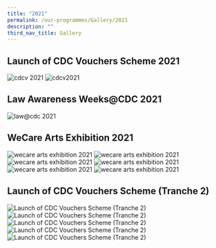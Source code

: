 ```yaml
---
title: "2021"
permalink: /our-programmes/Gallery/2021
description: ""
third_nav_title: Gallery
---
```

## Launch of CDC Vouchers Scheme 2021
![cdcv 2021](/images/_CCC9999.jpg)
![cdcv2021](/images/_CCC9802.jpg)
## Law Awareness Weeks@CDC 2021
![law@cdc 2021](/images/Common%20Flagship%20Progs/law%20awareness%20weeks.png)
## WeCare Arts Exhibition 2021
![wecare arts exhibition 2021](/images/CDC%20Gallery/WeCare%20Arts%20Exhibition%202021/img-(112).jpg)
![wecare arts exhibition 2021](/images/CDC%20Gallery/WeCare%20Arts%20Exhibition%202021/img-(22).jpg)
![wecare arts exhibition 2021](/images/CDC%20Gallery/WeCare%20Arts%20Exhibition%202021/img-(53).jpg)
![wecare arts exhibition 2021](/images/CDC%20Gallery/WeCare%20Arts%20Exhibition%202021/img-(74).jpg)
![wecare arts exhibition 2021](/images/CDC%20Gallery/WeCare%20Arts%20Exhibition%202021/img-(90).jpg)
![wecare arts exhibition 2021](/images/CDC%20Gallery/WeCare%20Arts%20Exhibition%202021/img-(99).jpg)

## Launch of CDC Vouchers Scheme (Tranche 2)
![Launch of CDC Vouchers Scheme (Tranche 2)](/images/CDC%20Gallery/CDC%20Vouchers%20Scheme%20(T2)/decal.jpg)
![Launch of CDC Vouchers Scheme (Tranche 2)](/images/CDC%20Gallery/CDC%20Vouchers%20Scheme%20(T2)/ffff0243.jpg)
![Launch of CDC Vouchers Scheme (Tranche 2)](/images/CDC%20Gallery/CDC%20Vouchers%20Scheme%20(T2)/ffff0298.jpg)
![Launch of CDC Vouchers Scheme (Tranche 2)](/images/CDC%20Gallery/CDC%20Vouchers%20Scheme%20(T2)/img_00558c742f2af09c4b95a4fc3ef19e60272d.jpg)
![Launch of CDC Vouchers Scheme (Tranche 2)](/images/CDC%20Gallery/CDC%20Vouchers%20Scheme%20(T2)/img_0097.jpg)